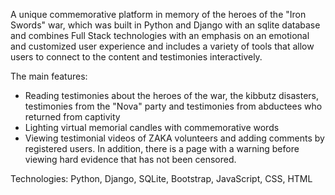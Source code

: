 
A unique commemorative platform in memory of the heroes of the "Iron Swords" war, which was built in Python and Django with an sqlite database and combines Full Stack technologies with an emphasis on an emotional and customized user experience and includes a variety of tools that allow users to connect to the content and testimonies interactively.

The main features:
- Reading testimonies about the heroes of the war, the kibbutz disasters, testimonies from the "Nova" party and testimonies from abductees who returned from captivity
- Lighting virtual memorial candles with commemorative words
- Viewing testimonial videos of ZAKA volunteers and adding comments by registered users.
In addition, there is a page with a warning before viewing hard evidence that has not been censored.

Technologies:
Python, Django, SQLite, Bootstrap, JavaScript, CSS, HTML
